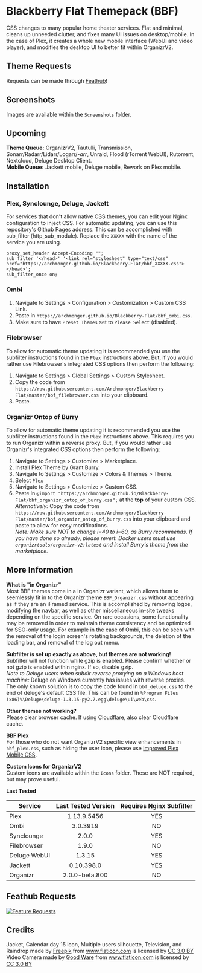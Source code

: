 # Blackberry Flat Themepack (BBF)
CSS changes to many popular home theater services. Flat and minimal, cleans up unneeded clutter, and fixes many UI issues on desktop/mobile. In the case of Plex, it creates a whole new mobile interface (WebUI and video player), and modifies the desktop UI to better fit within OrganizrV2.<br/>

## **Theme Requests**<br/>
Requests can be made through [Feathub](https://feathub.com/Archmonger/Blackberry-Flat)! <br/>

## **Screenshots**<br/>
Images are available within the `Screenshots` folder.<br/>

## **Upcoming**<br/>
**Theme Queue:** OrganizrV2, Tautulli, Transmission, Sonarr/Radarr/Lidarr/Logarr/*-arr*, Unraid, Flood (rTorrent WebUI), Rutorrent, Nextcloud, Deluge Desktop Client.<br/>
**Mobile Queue:** Jackett mobile, Deluge mobile, Rework on Plex mobile.<br/>

## **Installation**<br/>
### Plex, Synclounge, Deluge, Jackett<br/>
For services that don't allow native CSS themes, you can edit your Nginx configuration to inject CSS. For automatic updating, you can use this repository's Github Pages address. This can be accomplished with sub_filter (http_sub_module). Replace the `XXXXX` with the name of the service you are using.<br/>
```
proxy_set_header Accept-Encoding "";
sub_filter '</head>' '<link rel="stylesheet" type="text/css" href="https://archmonger.github.io/Blackberry-Flat/bbf_XXXXX.css"> </head>';
sub_filter_once on;
```
### **Ombi**<br/>
1) Navigate to Settings > Configuration > Customization > Custom CSS Link.<br/>
2) Paste in `https://archmonger.github.io/Blackberry-Flat/bbf_ombi.css`.<br/>
3) Make sure to have `Preset Themes` set to `Please Select` (disabled).<br/>

### **Filebrowser**<br/>
To allow for automatic theme updating it is recommended you use the subfilter instructions found in the `Plex` instructions above. But, if you would rather use Filebrowser's integrated CSS options then perform the following:<br/>
1) Navigate to Settings > Global Settings > Custom Stylesheet.<br/>
2) Copy the code from `https://raw.githubusercontent.com/Archmonger/Blackberry-Flat/master/bbf_filebrowser.css` into your clipboard.<br/>
3) Paste.<br/>

### **Organizr Ontop of Burry**<br/>
To allow for automatic theme updating it is recommended you use the subfilter instructions found in the `Plex` instructions above. This requires you to run Organizr within a reverse proxy. But, if you would rather use Organizr's integrated CSS options then perform the following:<br/>
1) Navigate to Settings > Customize > Marketplace.<br/>
2) Install Plex Theme by Grant Burry.<br/>
3) Navigate to Settings > Customize > Colors & Themes > Theme.<br/>
4) Select `Plex`<br/>
5) Navigate to Settings > Customize > Custom CSS.<br/>
6) Paste in `@import "https://archmonger.github.io/Blackberry-Flat/bbf_organizr_ontop_of_burry.css";` at the **top** of your custom CSS.<br/>
_Alternatively:_ Copy the code from `https://raw.githubusercontent.com/Archmonger/Blackberry-Flat/master/bbf_organizr_ontop_of_burry.css` into your clipboard and paste to allow for easy modifications.<br/>
_Note: Make sure NOT to change i=40 to i=60, as Burry recommends. If you have done so already, please revert. Docker users must use `organizrtools/organizr-v2:latest` and install Burry's theme from the marketplace._<br/>

## **More Information**<br/>
**What is "in Organizr"**<br/>
Most BBF themes come in a In Organizr variant, which allows them to seemlessly fit in to the Organizr theme `BBF_Organizr.css` without appearing as if they are an iFramed service. This is accomplished by removing logos, modifying the navbar, as well as other miscellaneous in-site tweaks depending on the specific service. On rare occasions, some functionality may be removed in order to maintain theme consistency and be optimized for SSO-only usage. For example in the case of Ombi, this can be seen with the removal of the login screen's rotating backgrounds, the deletion of the loading bar, and removal of the log out menu.<br/>

**Subfilter is set up exactly as above, but themes are not working!**<br/>
Subfilter will not function while gzip is enabled. Please confirm whether or not gzip is enabled within nginx. If so, disable gzip.<br/>
_Note to Deluge users when subdir reverse proxying on a Windows host machine:_ Deluge on Windows currently has issues with reverse proxies. The only known solution is to copy the code found in `bbf_deluge.css` to the end of deluge's default CSS file. This can be found in `%Program Files (x86)%\Deluge\deluge-1.3.15-py2.7.egg\deluge\ui\web\css`.<br/>

**Other themes not working?**<br/>
Please clear browser cache. If using Cloudflare, also clear Cloudflare cache.<br/>

**BBF Plex**<br/>
For those who do not want OrganizrV2 specific view enhancements in `bbf_plex.css`, such as hiding the user icon, please use [Improved Plex Mobile CSS](https://github.com/Archmonger/Improved-Plex-Mobile-CSS).<br/>

**Custom Icons for OrganizrV2**<br/>
Custom icons are available within the `Icons` folder. These are NOT required, but may prove useful.<br/>

**Last Tested**<br/>

| Service | Last Tested Version | Requires Nginx Subfilter |
| ------------- | :-------------: | :-------------: |
| Plex | 1.13.9.5456 | YES |
| Ombi | 3.0.3919 | NO |
| Synclounge | 2.0.0 | YES |
| Filebrowser | 1.9.0 | NO |
| Deluge WebUI | 1.3.15 | YES |
| Jackett | 0.10.398.0 | YES |
| Organizr | 2.0.0-beta.800 | NO |

## **Feathub Requests**<br/>
[![Feature Requests](http://feathub.com/Archmonger/Blackberry-Flat?format=svg)](http://feathub.com/Archmonger/Blackberry-Flat)<br/>

## **Credits**<br/>
Jacket, Calendar day 15 icon, Multiple users silhouette, Television, and Raindrop made by [Freepik](https://www.flaticon.com/authors/freepik) from www.flaticon.com is licensed by [CC 3.0 BY](https://creativecommons.org/licenses/by/3.0/)<br/>
Video Camera made by [Good Ware](https://www.flaticon.com/authors/good-ware) from www.flaticon.com is licensed by [CC 3.0 BY](https://creativecommons.org/licenses/by/3.0/)<br/>

